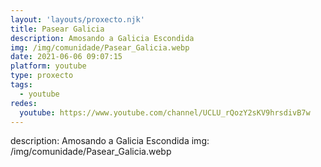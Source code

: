 ```yaml
---
layout: 'layouts/proxecto.njk'
title: Pasear Galicia
description: Amosando a Galicia Escondida
img: /img/comunidade/Pasear_Galicia.webp
date: 2021-06-06 09:07:15
platform: youtube
type: proxecto
tags:
  - youtube
redes:
  youtube: https://www.youtube.com/channel/UCLU_rQozY2sKV9hrsdivB7w
---
```

description: Amosando a Galicia Escondida
img: /img/comunidade/Pasear_Galicia.webp
